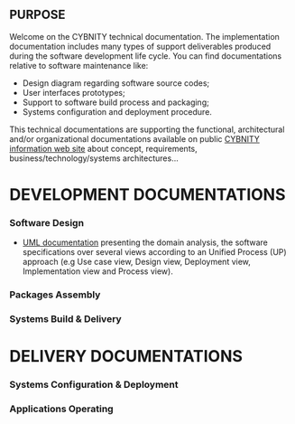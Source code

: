 ## PURPOSE
Welcome on the CYBNITY technical documentation.
The implementation documentation includes many types of support deliverables produced during the software development life cycle.
You can find documentations relative to software maintenance like:
- Design diagram regarding software source codes;
- User interfaces prototypes;
- Support to software build process and packaging;
- Systems configuration and deployment procedure.

This technical documentations are supporting the functional, architectural and/or organizational documentations available on public [CYBNITY information web site](https://cybnity.notion.site/CYBNITY-Universe-c707ba2ebc3047c6ad533f18b2e0f9db) about concept, requirements, business/technology/systems architectures...


# DEVELOPMENT DOCUMENTATIONS
### Software Design
- [UML documentation](uml) presenting the domain analysis, the software specifications over several views according to an Unified Process (UP) approach (e.g Use case view, Design view, Deployment view, Implementation view and Process view).

### Packages Assembly

### Systems Build & Delivery


# DELIVERY DOCUMENTATIONS
### Systems Configuration & Deployment

### Applications Operating
